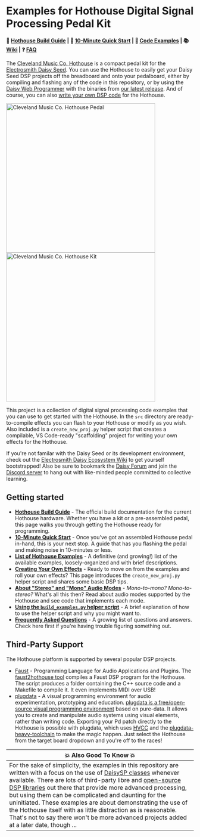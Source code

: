 # Examples for Hothouse Digital Signal Processing Pedal Kit

**:wrench: [Hothouse Build Guide](https://github.com/clevelandmusicco/HothouseExamples/wiki/Cleveland-Music-Co.-Hothouse-DIY-Digital-Signal-Processing-Pedal-Kit-Build-Guide-(Stereo-Version)) | :rocket: [10-Minute Quick Start](https://github.com/clevelandmusicco/HothouseExamples/wiki/10%E2%80%90Minute-Quick-Start) | :page_facing_up: [Code Examples](https://github.com/clevelandmusicco/HothouseExamples/wiki/Hothouse-Examples) | :books: [Wiki](https://github.com/clevelandmusicco/HothouseExamples/wiki) | :question: [FAQ](https://github.com/clevelandmusicco/HothouseExamples/wiki/Frequently-Asked-Questions)**

The [Cleveland Music Co. Hothouse](https://clevelandmusicco.com/hothouse-diy-digital-signal-processing-platform-kit/) is a compact pedal kit for the [Electrosmith Daisy Seed](https://electro-smith.com/products/daisy-seed). You can use the Hothouse to easily get your Daisy Seed DSP projects off the breadboard and onto your pedalboard, either by compiling and flashing any of the code in this repository, or by using the [Daisy Web Programmer](https://electro-smith.github.io/Programmer/) with the binaries from [our latest release](https://github.com/clevelandmusicco/HothouseExamples/releases). And of course, you can also [write your own DSP code](https://github.com/clevelandmusicco/HothouseExamples/wiki/Creating-your-own-effects) for the Hothouse.

<img src="./resources/hothouse-front-553px.png" alt="Cleveland Music Co. Hothouse Pedal" style="height:400px; width:400px;"/><img src="./resources/hothouse-kit-553px.png" alt="Cleveland Music Co. Hothouse Kit" style="height:400px; width:400px;"/>

This project is a collection of digital signal processing code examples that you can use to get started with the Hothouse. In the `src` directory are ready-to-compile effects you can flash to your Hothouse or modify as you wish. Also included is a `create_new_proj.py` helper script that creates a compilable, VS Code-ready "scaffolding" project for writing your own effects for the Hothouse.

If you're not familar with the Daisy Seed or its development environment, check out the [Electrosmith Daisy Ecosystem Wiki](https://github.com/electro-smith/DaisyWiki/wiki) to get yourself bootstrapped! Also be sure to bookmark the [Daisy Forum](https://forum.electro-smith.com/) and join the [Discord server](https://discord.gg/SuCtUsbD) to hang out with like-minded people committed to collective learning.

## Getting started

* [**Hothouse Build Guide**](https://github.com/clevelandmusicco/HothouseExamples/wiki/Cleveland-Music-Co.-Hothouse-DIY-Digital-Signal-Processing-Pedal-Kit-Build-Guide-(Stereo-Version)) - The official build documentation for the current Hothouse hardware. Whether you have a kit or a pre-assembled pedal, this page walks you through getting the Hothouse ready for programming.
* [**10-Minute Quick Start**](https://github.com/clevelandmusicco/HothouseExamples/wiki/10%E2%80%90Minute-Quick-Start) - Once you've got an assembled Hothouse pedal in-hand, this is your next stop. A guide that has you flashing the pedal and making noise in 10-minutes or less.
* [**List of Hothouse Examples**](https://github.com/clevelandmusicco/HothouseExamples/wiki/Hothouse-Examples) - A definitive (and growing!) list of the available examples, loosely-organized and with brief descriptions.
* [**Creating Your Own Effects**](https://github.com/clevelandmusicco/HothouseExamples/wiki/Creating-your-own-effects) - Ready to move on from the examples and roll your own effects? This page introduces the `create_new_proj.py` helper script and shares some basic DSP tips.
* [**About "Stereo" and "Mono" Audio Modes**](https://github.com/clevelandmusicco/HothouseExamples/wiki/About-%22Stereo%22-and-%22Mono%22-Audio-Modes) - _Mono-to-mono? Mono-to-stereo?_ What's all this then? Read about audio modes supported by the Hothouse and see code that implements each mode.
* [**Using the `build_examples.py` helper script**](https://github.com/clevelandmusicco/HothouseExamples/wiki/Using-the-build_examples.py-helper-script) - A brief explanation of how to use the helper script and why you might want to.
* [**Frequently Asked Questions**](https://github.com/clevelandmusicco/HothouseExamples/wiki/Frequently-Asked-Questions) - A growing list of questions and answers. Check here first if you're having trouble figuring something out.

## Third-Party Support

The Hothouse platform is supported by several popular DSP projects.

* [Faust](https://github.com/grame-cncm/faust) - Programming Language for Audio Applications and Plugins. The [faust2hothouse tool](https://github.com/grame-cncm/faust/tree/master-dev/architecture/hothouse) compiles a Faust DSP program for the Hothouse. The script produces a folder containing the C++ source code and a Makefile to compile it. It even implements MIDI over USB!
* [plugdata](https://plugdata.org/) - A visual programming environment for audio experimentation, prototyping and education. [plugdata is a free/open-source visual programming environment](https://github.com/plugdata-team/plugdata) based on pure-data. It allows you to create and manipulate audio systems using visual elements, rather than writing code. Exporting your Pd patch directly to the Hothouse is possible with plugdata, which uses [HVCC](https://github.com/Wasted-Audio/hvcc) and the [plugdata-heavy-toolchain](https://github.com/plugdata-team/plugdata-heavy-toolchain) to make the magic happen. Just select the Hothouse from the target board dropdown and you're off to the races!

| 💥 Also Good To Know 💥 |
|-|
| For the sake of simplicity, the examples in this repository are written with a focus on the use of [DaisySP classes](https://electro-smith.github.io/DaisySP/annotated.html) whenever available. There are lots of third-party libre and [open-source DSP libraries](https://search.brave.com/search?q=open+source+%28inpage%3Adsp+OR+inpage%3A%22digital+signal+processing%22%29+libraries&source=web) out there that provide more advanced processing, but using them can be complicated and daunting for the uninitiated. These examples are about demonstrating the use of the Hothouse itself with as little distraction as is reasonable. That's not to say there won't be more advanced projects added at a later date, though ... |
